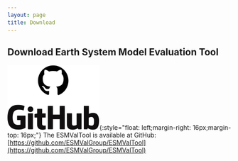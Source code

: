 ```yaml
---
layout: page
title: Download
---
```


## Download Earth System Model Evaluation Tool

![ESMValTool-logo](/assets/img/GitHub-Logo.png){:style="float: left;margin-right: 16px;margin-top: 16px;"}
The ESMValTool is available at GitHub: [https://github.com/ESMValGroup/ESMValTool](https://github.com/ESMValGroup/ESMValTool)
